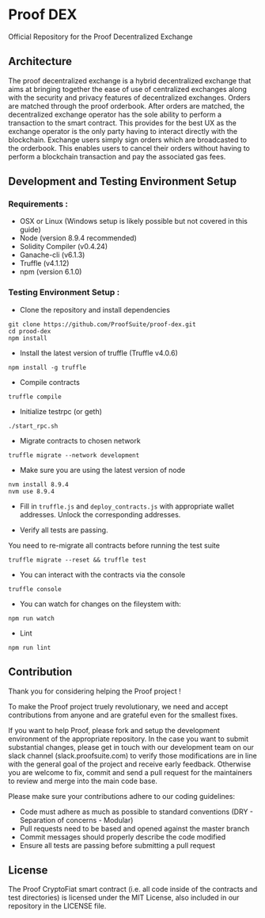 
# Proof DEX
Official Repository for the Proof Decentralized Exchange

<!-- [![Build Status](https://travis-ci.org/ProofSuite/ProofCryptoFiat.svg?branch=develop)](https://travis-ci.org/ProofSuite/ProofCryptoFiat) -->
<!-- [![Code Coverage](https://codecov.io/gh/ProofSuite/ProofCryptoFiat/branch/develop/graph/badge.svg)](https://codecov.io/gh/ProofSuite/ProofCryptoFiat) -->

## Architecture

The proof decentralized exchange is a hybrid decentralized exchange that aims at bringing together the ease of use of centralized exchanges along with the
security and privacy features of decentralized exchanges. Orders are matched through the proof orderbook. After orders are matched, the decentralized exchange
operator has the sole ability to perform a transaction to the smart contract. This provides for the best UX as the exchange operator is the only party having to
interact directly with the blockchain. Exchange users simply sign orders which are broadcasted to the orderbook. This enables users to cancel their orders without
having to perform a blockchain transaction and pay the associated gas fees.

## Development and Testing Environment Setup

### Requirements :
- OSX or Linux (Windows setup is likely possible but not covered in this guide)
- Node (version 8.9.4 recommended)
- Solidity Compiler (v0.4.24)
- Ganache-cli (v6.1.3)
- Truffle (v4.1.12)
- npm (version 6.1.0)


### Testing Environment Setup :

- Clone the repository and install dependencies

```
git clone https://github.com/ProofSuite/proof-dex.git
cd prood-dex
npm install
```

- Install the latest version of truffle (Truffle v4.0.6)


```
npm install -g truffle
```

- Compile contracts
```
truffle compile
```

- Initialize testrpc (or geth)

```
./start_rpc.sh
```

- Migrate contracts to chosen network

```
truffle migrate --network development
```

- Make sure you are using the latest version of node

```
nvm install 8.9.4
nvm use 8.9.4
```


- Fill in `truffle.js` and `deploy_contracts.js` with appropriate wallet addresses. Unlock the corresponding addresses.

- Verify all tests are passing.

You need to re-migrate all contracts before running the test suite

```
truffle migrate --reset && truffle test
```

- You can interact with the contracts via the console

```
truffle console
```


- You can watch for changes on the fileystem with:

```
npm run watch
```

- Lint

```
npm run lint
```

## Contribution

Thank you for considering helping the Proof project !

To make the Proof project truely revolutionary, we need and accept contributions from anyone and are grateful even for the smallest fixes.

If you want to help Proof, please fork and setup the development environment of the appropriate repository.
In the case you want to submit substantial changes, please get in touch with our development team on our slack channel (slack.proofsuite.com) to
verify those modifications are in line with the general goal of the project and receive early feedback. Otherwise you are welcome to fix, commit and
send a pull request for the maintainers to review and merge into the main code base.

Please make sure your contributions adhere to our coding guidelines:

- Code must adhere as much as possible to standard conventions (DRY - Separation of concerns - Modular)
- Pull requests need to be based and opened against the master branch
- Commit messages should properly describe the code modified
- Ensure all tests are passing before submitting a pull request

## License

The Proof CryptoFiat smart contract (i.e. all code inside of the contracts and test directories) is licensed under the MIT License, also included in our repository in the
LICENSE file.




